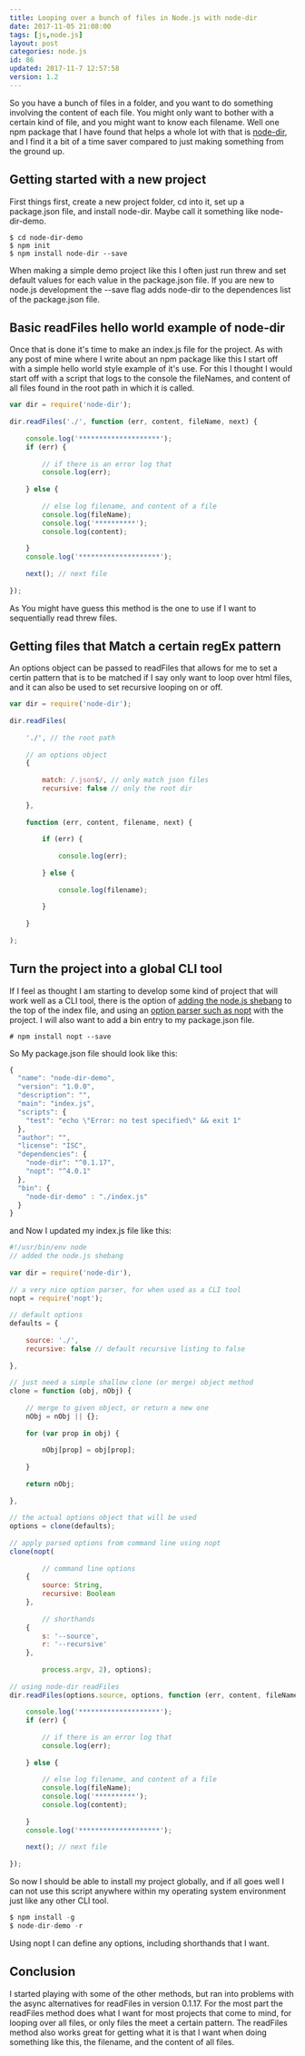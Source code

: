 ```yaml
---
title: Looping over a bunch of files in Node.js with node-dir 
date: 2017-11-05 21:08:00
tags: [js,node.js]
layout: post
categories: node.js
id: 86
updated: 2017-11-7 12:57:58
version: 1.2
---
```


So you have a bunch of files in a folder, and you want to do something involving the content of each file. You might only want to bother with a certain kind of file, and you might want to know each filename. Well one npm package that I have found that helps a whole lot with that is [node-dir](https://www.npmjs.com/package/node-dir), and I find it a bit of a time saver compared to just making something from the ground up.

<!-- more -->

## Getting started with a new project

First things first, create a new project folder, cd into it, set up a package.json file, and install node-dir. Maybe call it something like node-dir-demo.

```
$ cd node-dir-demo
$ npm init
$ npm install node-dir --save
```

When making a simple demo project like this I often just run threw and set default values for each value in the package.json file. If you are new to node.js development the --save flag adds node-dir to the dependences list of the package.json file.

## Basic readFiles hello world example of node-dir

Once that is done it's time to make an index.js file for the project. As with any post of mine where I write about an npm package like this I start off with a simple hello world style example of it's use. For this I thought I would start off with a script that logs to the console the fileNames, and content of all files found in the root path in which it is called.

```js
var dir = require('node-dir');
 
dir.readFiles('./', function (err, content, fileName, next) {
 
    console.log('********************');
    if (err) {
 
        // if there is an error log that
        console.log(err);
 
    } else {
 
        // else log filename, and content of a file
        console.log(fileName);
        console.log('**********');
        console.log(content);
 
    }
    console.log('********************');
 
    next(); // next file
 
});
```

As You might have guess this method is the one to use if I want to sequentially read threw files.

## Getting files that Match a certain regEx pattern

An options object can be passed to readFiles that allows for me to set a certin pattern that is to be matched if I say only want to loop over html files, and it can also be used to set recursive looping on or off.

```js
var dir = require('node-dir');
 
dir.readFiles(
 
    './', // the root path
 
    // an options object
    {
 
        match: /.json$/, // only match json files
        recursive: false // only the root dir
 
    },
 
    function (err, content, filename, next) {
 
        if (err) {
 
            console.log(err);
 
        } else {
 
            console.log(filename);
 
        }
 
    }
 
);
```


## Turn the project into a global CLI tool

If I feel as thought I am starting to develop some kind of project that will work well as a CLI tool, there is the option of [adding the node.js shebang](/2017/03/26/linux_shebang/) to the top of the index file, and using an [option parser such as nopt](/2017/05/05/nodejs-nopt/) with the project. I will also want to add a bin entry to my package.json file.

```
# npm install nopt --save
```

So My package.json file should look like this:

```js
{
  "name": "node-dir-demo",
  "version": "1.0.0",
  "description": "",
  "main": "index.js",
  "scripts": {
    "test": "echo \"Error: no test specified\" && exit 1"
  },
  "author": "",
  "license": "ISC",
  "dependencies": {
    "node-dir": "^0.1.17",
    "nopt": "^4.0.1"
  },
  "bin": {
    "node-dir-demo" : "./index.js"
  }
}
```

and Now I updated my index.js file like this:


```js
#!/usr/bin/env node
// added the node.js shebang
 
var dir = require('node-dir'),
 
// a very nice option parser, for when used as a CLI tool
nopt = require('nopt');
 
// default options
defaults = {
 
    source: './',
    recursive: false // default recursive listing to false
 
},
 
// just need a simple shallow clone (or merge) object method
clone = function (obj, nObj) {
 
    // merge to given object, or return a new one
    nObj = nObj || {};
 
    for (var prop in obj) {
 
        nObj[prop] = obj[prop];
 
    }
 
    return nObj;
 
},
 
// the actual options object that will be used
options = clone(defaults);
 
// apply parsed options from command line using nopt
clone(nopt(
 
        // command line options
    {
        source: String,
        recursive: Boolean
    },
 
        // shorthands
    {
        s: '--source',
        r: '--recursive'
    },
 
        process.argv, 2), options);
 
// using node-dir readFiles
dir.readFiles(options.source, options, function (err, content, fileName, next) {
 
    console.log('********************');
    if (err) {
 
        // if there is an error log that
        console.log(err);
 
    } else {
 
        // else log filename, and content of a file
        console.log(fileName);
        console.log('**********');
        console.log(content);
 
    }
    console.log('********************');
 
    next(); // next file
 
});
```

So now I should be able to install my project globally, and if all goes well I can not use this script anywhere within my operating system environment just like any other CLI tool.

```js
$ npm install -g
$ node-dir-demo -r
```

Using nopt I can define any options, including shorthands that I want.

## Conclusion

I started playing with some of the other methods, but ran into problems with the async alternatives for readFiles in version 0.1.17. For the most part the readFiles method does what I want for most projects that come to mind, for looping over all files, or only files the meet a certain pattern. The readFiles method also works great for getting what it is that I want when doing something like this, the filename, and the content of all files.